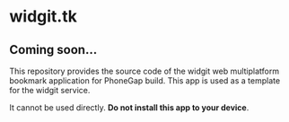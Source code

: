 # widgit.tk

## Coming soon...

This repository provides the source code of the widgit web multiplatform bookmark
application for PhoneGap build. This app is used as a template for the widgit service.

It cannot be used directly. **Do not install this app to your device**.


